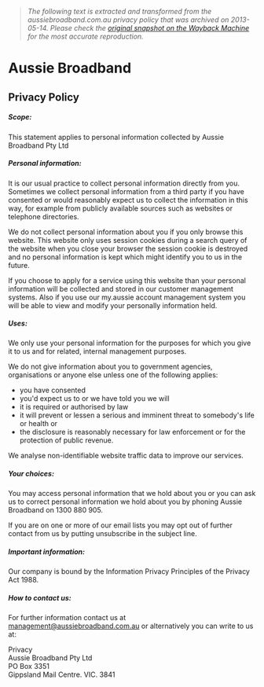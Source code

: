 > *The following text is extracted and transformed from the aussiebroadband.com.au privacy policy that was archived on 2013-05-14. Please check the [original snapshot on the Wayback Machine](https://web.archive.org/web/20130514064035id_/http%3A//aussiebroadband.com.au/about/privacy-policy) for the most accurate reproduction.*

# Aussie Broadband

## Privacy Policy

##### Scope: 

This statement applies to personal information collected by Aussie Broadband Pty Ltd

##### Personal information: 

It is our usual practice to collect personal information directly from you.  
Sometimes we collect personal information from a third party if you have consented or would reasonably expect us to collect the information in this way, for example from publicly available sources such as websites or telephone directories. 

We do not collect personal information about you if you only browse this website. This website only uses session cookies during a search query of the website when you close your browser the session cookie is destroyed and no personal information is kept which might identify you to us in the future. 

If you choose to apply for a service using this website than your personal information will be collected and stored in our customer management systems. Also if you use our my.aussie account management system you will be able to view and modify your personally information held. 

##### Uses:

We only use your personal information for the purposes for which you give it to us and for related, internal management purposes. 

We do not give information about you to government agencies, organisations or anyone else unless one of the following applies: 

  * you have consented 
  * you'd expect us to or we have told you we will 
  * it is required or authorised by law 
  * it will prevent or lessen a serious and imminent threat to somebody's life or health or 
  * the disclosure is reasonably necessary for law enforcement or for the protection of public revenue. 



We analyse non-identifiable website traffic data to improve our services. 

##### Your choices:

You may access personal information that we hold about you or you can ask us to correct personal information we hold about you by phoning Aussie Broadband on 1300 880 905. 

If you are on one or more of our email lists you may opt out of further contact from us by putting unsubscribe in the subject line. 

##### Important information:

Our company is bound by the Information Privacy Principles of the Privacy Act 1988. 

##### How to contact us:

For further information contact us at [management@aussiebroadband.com.au](mailto:management@aussiebroadband.com.au) or alternatively you can write to us at: 

Privacy  
Aussie Broadband Pty Ltd  
PO Box 3351  
Gippsland Mail Centre. VIC. 3841 
